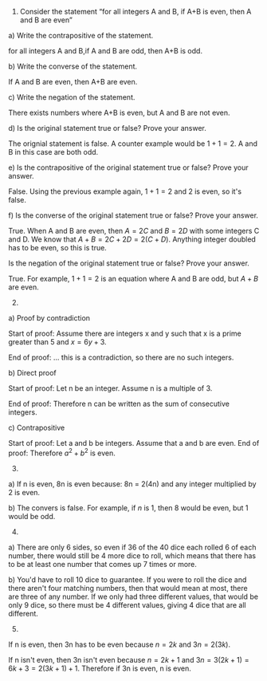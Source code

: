 1. Consider the statement “for all integers A 
 and B, if A+B is even, then A and B are even”

a) Write the contrapositive of the statement.

for all integers A and B,if A and B are odd, then A+B is odd.

b) Write the converse of the statement.

If A and B are even, then A+B are even.

c) Write the negation of the statement.

There exists numbers where A+B is even, but A and B are not even.

d) Is the original statement true or false? Prove your answer.

The orignial statement is false. A counter example would be $1 + 1 = 2$. A and B in this case are both odd.

e) Is the contrapositive of the original statement true or false? Prove your answer.

False. Using the previous example again, $1+1=2$ and 2 is even, so it's false.

f) Is the converse of the original statement true or false? Prove your answer.

True. When A and B are even, then $A = 2C$ and $B = 2D$ with some integers C and D. We know that $A + B = 2C + 2D = 2(C+D)$. Anything integer doubled has to be even, so this is true.

Is the negation of the original statement true or false? Prove your answer.

True. For example, $1+1=2$ is an equation where A and B are odd, but $A+B$ are even.

2. 
a) Proof by contradiction

 Start of proof: Assume there are integers x and y such that x is a prime greater than 5 and $x = 6y+3$.
 
 End of proof: … this is a contradiction, so there are no such integers.

 b) Direct proof 
 
 Start of proof: Let n
 be an integer. Assume n
 is a multiple of 3. 
 
 End of proof: Therefore n 
 can be written as the sum of consecutive integers.

 c) Contrapositive

 Start of proof: Let 
 a and b
 be integers. Assume that 
 a and b
 are even. End of proof: Therefore $a^2+b^2$
 is even.

 3)

 a) If n is even, 8n is even because:
8n = 2(4n) and any integer multiplied by 2 is even.

b) The convers is false. For example, if $n$ is 1, then 8 would be even, but 1 would be odd.

4)

a) There are only 6 sides, so even if 36 of the 40 dice each rolled 6 of each number, there would still be 4 more dice to roll, which means that there has to be at least one number that comes up 7 times or more.

b) You'd have to roll 10 dice to guarantee. If you were to roll the dice and there aren't four matching numbers, then that would mean at most, there are three of any number. If we only had three different values, that would be only 9 dice, so there must be 4 different values, giving 4 dice that are all different.

5)
If n is even, then 3n has to be even because $n=2k$ and $3n=2(3k)$. 

If n isn't even, then 3n isn't even because $n = 2k + 1$ and $3n = 3(2k+1) = 6k+3=2(3k+1)+1$. Therefore if 3n is even, n is even.
